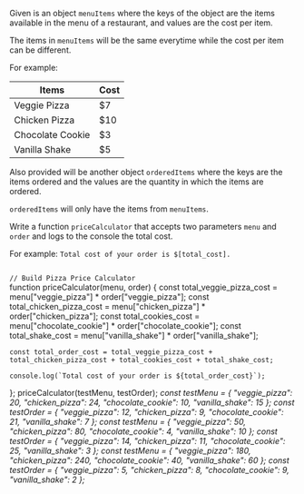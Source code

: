 Given is an object
`menuItems` where the
keys of the object are
the items available in
the menu of a restaurant,
and values are the cost
per item.

The items in `menuItems`
will be the same
everytime while the cost
per item can be different.

For example:

|Items            | Cost |
| --------------- | ---- |
|Veggie Pizza     | $7   |
|Chicken Pizza    | $10  |
|Chocolate Cookie | $3   |
|Vanilla Shake    | $5   |

Also provided will be
another object `orderedItems`
where the keys are the
items ordered and the values
are the quantity in which
the items are ordered.

`orderedItems` will only
have the items from
`menuItems`.

Write a function `priceCalculator`
that accepts two parameters
`menu` and `order` and logs to
the console the total cost.

For example:
`Total cost of your order is $[total_cost].`

<codeblock language="javascript" type="exercise" testMode="multipleInput">
<code>
// Build Pizza Price Calculator
</code>

<solution>
function priceCalculator(menu, order) {
	const total_veggie_pizza_cost = menu["veggie_pizza"] * order["veggie_pizza"];
	const total_chicken_pizza_cost = menu["chicken_pizza"] * order["chicken_pizza"];
	const total_cookies_cost = menu["chocolate_cookie"] * order["chocolate_cookie"];
	const total_shake_cost = menu["vanilla_shake"] * order["vanilla_shake"];

	const total_order_cost = total_veggie_pizza_cost + total_chicken_pizza_cost + total_cookies_cost + total_shake_cost;

	console.log(`Total cost of your order is ${total_order_cost}`);
};
</solution>
<testcases>
<caller>
priceCalculator(testMenu, testOrder);
</caller>
<testcase>
<i>
const testMenu = {
	"veggie_pizza": 20,
	"chicken_pizza": 24,
	"chocolate_cookie": 10,
  "vanilla_shake": 15
};
const testOrder = {
	"veggie_pizza": 12,
	"chicken_pizza": 9,
	"chocolate_cookie": 21,
  "vanilla_shake": 7
};
</i>
</testcase>
<testcase>
<i>
const testMenu = {
	"veggie_pizza": 50,
	"chicken_pizza": 80,
	"chocolate_cookie": 4,
  "vanilla_shake": 10
};
const testOrder = {
	"veggie_pizza": 14,
	"chicken_pizza": 11,
	"chocolate_cookie": 25,
  "vanilla_shake": 3
};
</i>
</testcase>
<testcase>
<i>
const testMenu = {
	"veggie_pizza": 180,
	"chicken_pizza": 240,
	"chocolate_cookie": 40,
  "vanilla_shake": 60
};
const testOrder = {
	"veggie_pizza": 5,
	"chicken_pizza": 8,
	"chocolate_cookie": 9,
  "vanilla_shake": 2
};
</i>
</testcase>
</testcases>
</codeblock>
